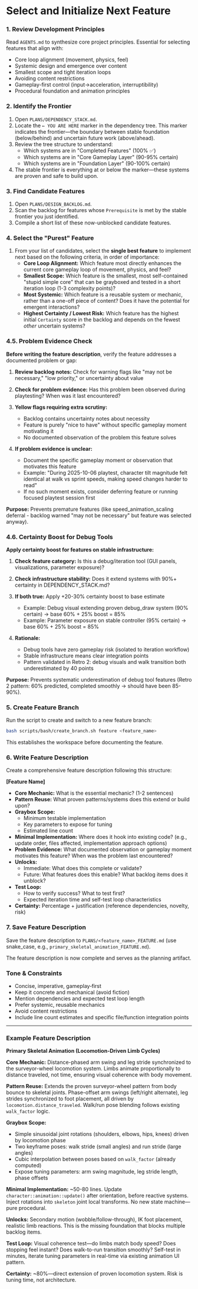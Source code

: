 # Select and Initialize Next Feature

### 1. Review Development Principles

Read `AGENTS.md` to synthesize core project principles. Essential for selecting features that align with:
-   Core loop alignment (movement, physics, feel)
-   Systemic design and emergence over content
-   Smallest scope and tight iteration loops
-   Avoiding content restrictions
-   Gameplay-first control (input→acceleration, interruptibility)
-   Procedural foundation and animation principles

### 2. Identify the Frontier
1.  Open `PLANS/DEPENDENCY_STACK.md`.
2.  Locate the `← YOU ARE HERE` marker in the dependency tree. This marker indicates the frontier—the boundary between stable foundation (below/behind) and uncertain future work (above/ahead).
3.  Review the tree structure to understand:
    - Which systems are in "Completed Features" (100% ✅)
    - Which systems are in "Core Gameplay Layer" (90-95% certain)
    - Which systems are in "Foundation Layer" (90-100% certain)
4.  The stable frontier is everything at or below the marker—these systems are proven and safe to build upon.

### 3. Find Candidate Features
1.  Open `PLANS/DESIGN_BACKLOG.md`.
2.  Scan the backlog for features whose `Prerequisite` is met by the stable frontier you just identified.
3.  Compile a short list of these now-unblocked candidate features.

### 4. Select the "Purest" Feature
1.  From your list of candidates, select the **single best feature** to implement next based on the following criteria, in order of importance:
    *   **Core Loop Alignment:** Which feature most directly enhances the current core gameplay loop of movement, physics, and feel?
    *   **Smallest Scope:** Which feature is the smallest, most self-contained "stupid simple core" that can be grayboxed and tested in a short iteration loop (1-3 complexity points)?
    *   **Most Systemic:** Which feature is a reusable system or mechanic, rather than a one-off piece of content? Does it have the potential for emergent interactions?
    *   **Highest Certainty / Lowest Risk:** Which feature has the highest initial `Certainty` score in the backlog and depends on the fewest *other* uncertain systems?

### 4.5. Problem Evidence Check

**Before writing the feature description**, verify the feature addresses a documented problem or gap:

1.  **Review backlog notes:** Check for warning flags like "may not be necessary," "low priority," or uncertainty about value
2.  **Check for problem evidence:** Has this problem been observed during playtesting? When was it last encountered?
3.  **Yellow flags requiring extra scrutiny:**
    -   Backlog contains uncertainty notes about necessity
    -   Feature is purely "nice to have" without specific gameplay moment motivating it
    -   No documented observation of the problem this feature solves

4.  **If problem evidence is unclear:**
    -   Document the specific gameplay moment or observation that motivates this feature
    -   Example: "During 2025-10-06 playtest, character tilt magnitude felt identical at walk vs sprint speeds, making speed changes harder to read"
    -   If no such moment exists, consider deferring feature or running focused playtest session first

**Purpose:** Prevents premature features (like speed_animation_scaling deferral - backlog warned "may not be necessary" but feature was selected anyway).

### 4.6. Certainty Boost for Debug Tools

**Apply certainty boost for features on stable infrastructure:**

1.  **Check feature category:** Is this a debug/iteration tool (GUI panels, visualizations, parameter exposure)?
2.  **Check infrastructure stability:** Does it extend systems with 90%+ certainty in DEPENDENCY_STACK.md?
3.  **If both true:** Apply +20-30% certainty boost to base estimate
    -   Example: Debug visual extending proven debug_draw system (90% certain) → base 60% + 25% boost = 85%
    -   Example: Parameter exposure on stable controller (95% certain) → base 60% + 25% boost = 85%

4.  **Rationale:**
    -   Debug tools have zero gameplay risk (isolated to iteration workflow)
    -   Stable infrastructure means clear integration points
    -   Pattern validated in Retro 2: debug visuals and walk transition both underestimated by 40 points

**Purpose:** Prevents systematic underestimation of debug tool features (Retro 2 pattern: 60% predicted, completed smoothly → should have been 85-90%).

### 5. Create Feature Branch

Run the script to create and switch to a new feature branch:

```bash
bash scripts/bash/create_branch.sh feature <feature_name>
```

This establishes the workspace before documenting the feature.

### 6. Write Feature Description

Create a comprehensive feature description following this structure:

**[Feature Name]**

-   **Core Mechanic:** What is the essential mechanic? (1-2 sentences)
-   **Pattern Reuse:** What proven patterns/systems does this extend or build upon?
-   **Graybox Scope:**
    -   Minimum testable implementation
    -   Key parameters to expose for tuning
    -   Estimated line count
-   **Minimal Implementation:** Where does it hook into existing code? (e.g., update order, files affected, implementation approach options)
-   **Problem Evidence:** What documented observation or gameplay moment motivates this feature? When was the problem last encountered?
-   **Unlocks:**
    -   Immediate: What does this complete or validate?
    -   Future: What features does this enable? What backlog items does it unblock?
-   **Test Loop:**
    -   How to verify success? What to test first?
    -   Expected iteration time and self-test loop characteristics
-   **Certainty:** Percentage + justification (reference dependencies, novelty, risk)

### 7. Save Feature Description

Save the feature description to `PLANS/<feature_name>_FEATURE.md` (use snake_case, e.g., `primary_skeletal_animation_FEATURE.md`).

The feature description is now complete and serves as the planning artifact.

### Tone & Constraints

-   Concise, imperative, gameplay‑first
-   Keep it concrete and mechanical (avoid fiction)
-   Mention dependencies and expected test loop length
-   Prefer systemic, reusable mechanics
-   Avoid content restrictions
-   Include line count estimates and specific file/function integration points

---

### Example Feature Description

**Primary Skeletal Animation (Locomotion-Driven Limb Cycles)**

**Core Mechanic:** Distance-phased arm swing and leg stride synchronized to the surveyor-wheel locomotion system. Limbs animate proportionally to distance traveled, not time, ensuring visual coherence with body movement.

**Pattern Reuse:** Extends the proven surveyor-wheel pattern from body bounce to skeletal joints. Phase-offset arm swings (left/right alternate), leg strides synchronized to foot placement, all driven by `locomotion.distance_traveled`. Walk/run pose blending follows existing `walk_factor` logic.

**Graybox Scope:** 
- Simple sinusoidal joint rotations (shoulders, elbows, hips, knees) driven by locomotion phase
- Two keyframe poses: walk stride (small angles) and run stride (large angles)
- Cubic interpolation between poses based on `walk_factor` (already computed)
- Expose tuning parameters: arm swing magnitude, leg stride length, phase offsets

**Minimal Implementation:** ~50-80 lines. Update `character::animation::update()` after orientation, before reactive systems. Inject rotations into `skeleton` joint local transforms. No new state machine—pure procedural.

**Unlocks:** Secondary motion (wobble/follow-through), IK foot placement, realistic limb reactions. This is the missing foundation that blocks multiple backlog items.

**Test Loop:** Visual coherence test—do limbs match body speed? Does stopping feel instant? Does walk-to-run transition smoothly? Self-test in minutes, iterate tuning parameters in real-time via existing animation UI pattern.

**Certainty:** ~80%—direct extension of proven locomotion system. Risk is tuning time, not architecture.
